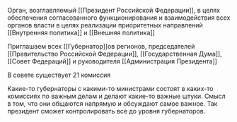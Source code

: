 Орган, возглавляемый [[Президент Российской Федерации]], в целях обеспечения согласованного функционирования и взаимодействия всех органов власти в целях реализации приоритетных направлений [[Внутренняя политика]] и [[Внешняя политика]]

Приглашаем всех [[Губернатор]]ов регионов, председателей [[Правительство Российской Федерации]],  [[Государственная Дума]], [[Совет Федераций]] и руководителя [[Администрация Президента]]

В совете существует 21 комиссия

Какие-то губернаторы с какими-то министрами состоят в каких-то комиссиях по важным делам и делают какие-то важные штуки. Смысл в том, что они общаются напрямую и обсуждают самое важное. Так президент сможет контролировать все до уровня губернаторов.